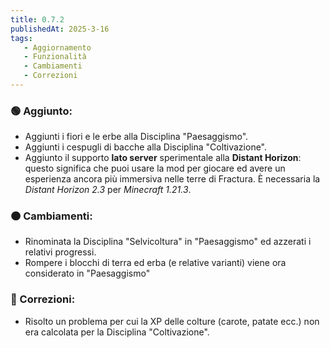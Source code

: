 ```yaml
---
title: 0.7.2
publishedAt: 2025-3-16
tags:
   - Aggiornamento
   - Funzionalità
   - Cambiamenti
   - Correzioni
---
```


### 🟢 Aggiunto:
- Aggiunti i fiori e le erbe alla Disciplina "Paesaggismo".
- Aggiunti i cespugli di bacche alla Disciplina "Coltivazione".
- Aggiunto il supporto **lato server** sperimentale alla **Distant Horizon**: questo significa che puoi usare la mod per giocare ed avere un esperienza ancora più immersiva nelle terre di Fractura. È necessaria la _Distant Horizon 2.3_ per _Minecraft 1.21.3_.

### 🟠 Cambiamenti:
- Rinominata la Disciplina "Selvicoltura" in "Paesaggismo" ed azzerati i relativi progressi.
- Rompere i blocchi di terra ed erba (e relative varianti) viene ora considerato in "Paesaggismo"

### 🔵 Correzioni:
- Risolto un problema per cui la XP delle colture (carote, patate ecc.) non era calcolata per la Disciplina "Coltivazione".